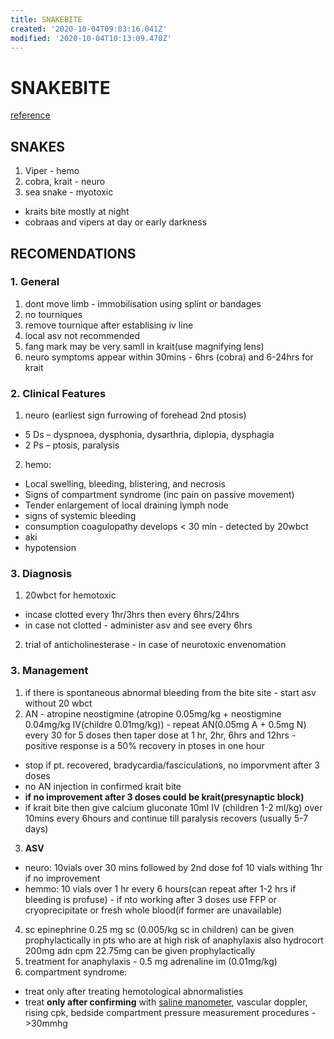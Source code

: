 ```yaml
---
title: SNAKEBITE
created: '2020-10-04T09:03:16.041Z'
modified: '2020-10-04T10:13:09.470Z'
---
```


# SNAKEBITE
[reference](./snakebite.pdf)
## SNAKES

1. Viper - hemo 
2. cobra, krait - neuro
3. sea snake - myotoxic

- kraits bite mostly at night
- cobraas and vipers at day or early darkness

## RECOMENDATIONS

### 1.  General 
1. dont move limb - immobilisation using splint or bandages
2. no tourniques
3. remove tournique after establising iv line 
4. local asv not recommended
5. fang mark may be very samll in krait(use magnifying lens) 
6. neuro symptoms appear within 30mins - 6hrs (cobra) and 6-24hrs for krait

### 2. Clinical Features
1. neuro (earliest sign furrowing of forehead 2nd ptosis)
  - 5 Ds – dyspnoea, dysphonia, dysarthria, diplopia, dysphagia 
  - 2 Ps – ptosis, paralysis 
2. hemo:
  - Local swelling, bleeding, blistering, and necrosis
  - Signs of compartment  syndrome (inc pain on  passive movement)
  - Tender enlargement of local draining lymph node
  - signs of systemic bleeding 
  - consumption coagulopathy develops < 30 min - detected by 20wbct
  - aki
  - hypotension

### 3. Diagnosis
1. 20wbct for hemotoxic 
  - incase clotted every 1hr/3hrs then every 6hrs/24hrs
  - in case not clotted - administer asv and see every 6hrs 
2. trial of anticholinesterase - in case of neurotoxic envenomation 

### 3. Management
1. if there is spontaneous abnormal bleeding from the bite site - start asv without 20 wbct
2. AN - atropine neostigmine (atropine 0.05mg/kg + neostigmine 0.04mg/kg IV(childre 0.01mg/kg)) - repeat AN(0.05mg A + 0.5mg N) every 30 for 5 doses then taper dose at 1 hr, 2hr, 6hrs and 12hrs - positive response is a 50% recovery in ptoses in one hour 
  - stop if pt. recovered, bradycardia/fasciculations, no imporvment after 3 doses
  - no AN injection in confirmed krait bite
  - **if no improvement after 3 doses could be krait(presynaptic block)**
  - if krait bite then give calcium gluconate 10ml IV (children 1-2 ml/kg) over 10mins every 6hours and continue till paralysis recovers (usually 5-7 days)
3. **ASV** 
  - neuro: 10vials over 30 mins followed by 2nd dose fof 10 vials withing 1hr if no improvement
  - hemmo: 10 vials over 1 hr every 6 hours(can repeat after 1-2 hrs if bleeding is profuse) - if nto working after 3 doses use FFP or cryoprecipitate or fresh whole blood(if former are unavailable)
4. sc epinephrine 0.25 mg sc (0.005/kg sc in children) can be given prophylactically in pts who are at high risk of anaphylaxis also hydrocort 200mg adn cpm 22.75mg can be given prophylactically
5. treatment for anaphylaxis - 0.5 mg adrenaline im (0.01mg/kg)
6. compartment syndrome: 
  - treat only after treating hemotological abnormalisties 
  - treat **only after confirming** with [saline manometer](./compartment_syndrome.mp4), vascular doppler, rising cpk, bedside compartment pressure measurement procedures - >30mmhg 
